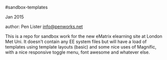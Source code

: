 #sandbox-templates

Jan 2015

author: Pen Lister
info@penworks.net

This is a repo for sandbox work for the new eMatrix elearning site at London Met Uni. It doesn't contain any EE system files but will have a load of templates using template layouts (basic) and some nice uses of Magnific, with a nice responsive toggle menu, font awesome and whatever else.
